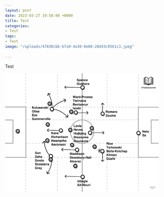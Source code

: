 ```yaml
---
layout: post
date: 2023-03-27 19:58:00 +0000
title: Test
categories:
- Test
tags:
- Test
image: "/uploads/47830cbb-b7a9-4a30-8e80-28d43c0561c3.jpeg"

---
```

Test

![](/uploads/47830cbb-b7a9-4a30-8e80-28d43c0561c3.jpeg)